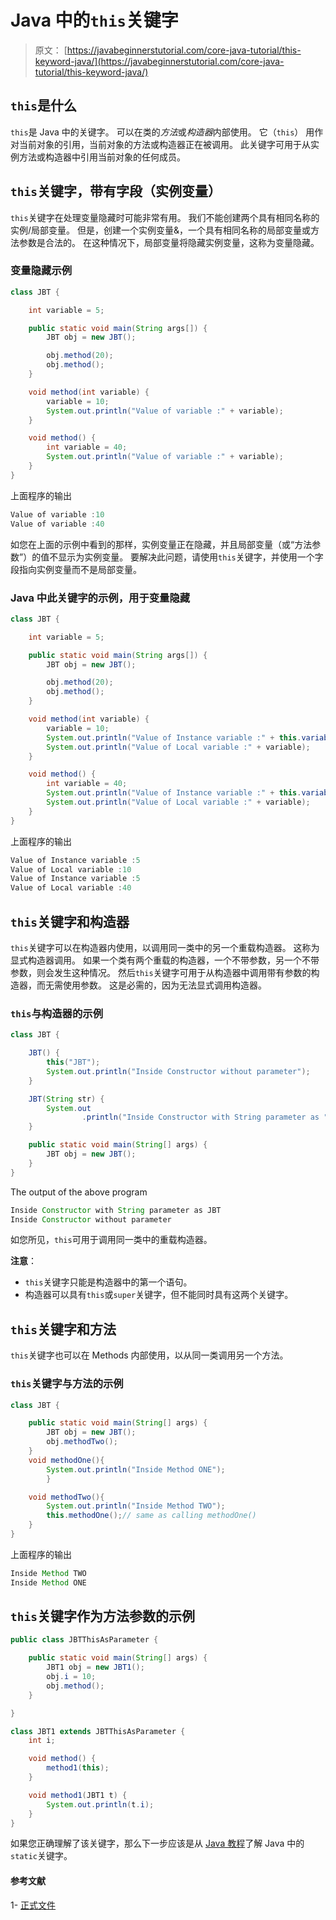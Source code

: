 # Java 中的`this`关键字

> 原文： [https://javabeginnerstutorial.com/core-java-tutorial/this-keyword-java/](https://javabeginnerstutorial.com/core-java-tutorial/this-keyword-java/)

## `this`是什么

`this`是 Java 中的关键字。 可以在类的*方法*或*构造器*内部使用。 它（`this`） 用作对当前对象的引用，当前对象的方法或构造器正在被调用。 此关键字可用于从实例方法或构造器中引用当前对象的任何成员。

## `this`关键字，带有字段（实例变量）

`this`关键字在处理变量隐藏时可能非常有用。 我们不能创建两个具有相同名称的实例/局部变量。 但是，创建一个实例变量&，一个具有相同名称的局部变量或方法参数是合法的。 在这种情况下，局部变量将隐藏实例变量，这称为变量隐藏。

### 变量隐藏示例

```java
class JBT {

	int variable = 5;

	public static void main(String args[]) {
		JBT obj = new JBT();

		obj.method(20);
		obj.method();
	}

	void method(int variable) {
		variable = 10;
		System.out.println("Value of variable :" + variable);
	}

	void method() {
		int variable = 40;
		System.out.println("Value of variable :" + variable);
	}
}
```

上面程序的输出

```java
Value of variable :10
Value of variable :40
```

如您在上面的示例中看到的那样，实例变量正在隐藏，并且局部变量（或“方法参数”）的值不显示为实例变量。 要解决此问题，请使用`this`关键字，并使用一个字段指向实例变量而不是局部变量。

### Java 中此关键字的示例，用于变量隐藏

```java
class JBT {

	int variable = 5;

	public static void main(String args[]) {
		JBT obj = new JBT();

		obj.method(20);
		obj.method();
	}

	void method(int variable) {
		variable = 10;
		System.out.println("Value of Instance variable :" + this.variable);
		System.out.println("Value of Local variable :" + variable);
	}

	void method() {
		int variable = 40;
		System.out.println("Value of Instance variable :" + this.variable);
		System.out.println("Value of Local variable :" + variable);
	}
}
```

上面程序的输出

```java
Value of Instance variable :5
Value of Local variable :10
Value of Instance variable :5
Value of Local variable :40
```

## `this`关键字和构造器

`this`关键字可以在构造器内使用，以调用同一类中的另一个重载构造器。 这称为显式构造器调用。 如果一个类有两个重载的构造器，一个不带参数，另一个不带参数，则会发生这种情况。 然后`this`关键字可用于从构造器中调用带有参数的构造器，而无需使用参数。 这是必需的，因为无法显式调用构造器。

### `this`与构造器的示例

```java
class JBT {

	JBT() {
		this("JBT");
		System.out.println("Inside Constructor without parameter");
	}

	JBT(String str) {
		System.out
				.println("Inside Constructor with String parameter as " + str);
	}

	public static void main(String[] args) {
		JBT obj = new JBT();
	}
}
```

The output of the above program

```java
Inside Constructor with String parameter as JBT
Inside Constructor without parameter 
```

如您所见，`this`可用于调用同一类中的重载构造器。

**注意**：

*   `this`关键字只能是构造器中的第一个语句。
*   构造器可以具有`this`或`super`关键字，但不能同时具有这两个关键字。

## `this`关键字和方法

`this`关键字也可以在 Methods 内部使用，以从同一类调用另一个方法。

### `this`关键字与方法的示例

```java
class JBT {

	public static void main(String[] args) {
		JBT obj = new JBT();
		obj.methodTwo();
	}
	void methodOne(){
		System.out.println("Inside Method ONE");
		}

	void methodTwo(){
		System.out.println("Inside Method TWO");
		this.methodOne();// same as calling methodOne()
	}
}
```

上面程序的输出

```java
Inside Method TWO
Inside Method ONE
```

## `this`关键字作为方法参数的示例

```java
public class JBTThisAsParameter {

	public static void main(String[] args) {
		JBT1 obj = new JBT1();
		obj.i = 10;
		obj.method();
	}

}

class JBT1 extends JBTThisAsParameter {
	int i;

	void method() {
		method1(this);
	}

	void method1(JBT1 t) {
		System.out.println(t.i);
	}
} 
```

如果您正确理解了该关键字，那么下一步应该是从 [Java 教程](https://javabeginnerstutorial.com/core-java-tutorial/)了解 Java 中的`static`关键字。

#### 参考文献
1- [正式文件](https://docs.oracle.com/javase/tutorial/java/javaOO/thiskey.html)

